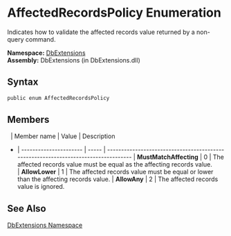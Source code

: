 AffectedRecordsPolicy Enumeration
=================================
Indicates how to validate the affected records value returned by a non-query command.

**Namespace:** [DbExtensions][1]  
**Assembly:** DbExtensions (in DbExtensions.dll)

Syntax
------

```csharp
public enum AffectedRecordsPolicy
```


Members
-------

  | Member name            | Value | Description                                                                         
- | ---------------------- | ----- | ----------------------------------------------------------------------------------- 
  | **MustMatchAffecting** | 0     | The affected records value must be equal as the affecting records value.            
  | **AllowLower**         | 1     | The affected records value must be equal or lower than the affecting records value. 
  | **AllowAny**           | 2     | The affected records value is ignored.                                              


See Also
--------
[DbExtensions Namespace][1]  

[1]: ../README.md